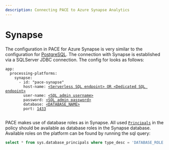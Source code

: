 ```yaml
---
description: Connecting PACE to Azure Synapse Analytics
---
```


# Synapse

The configuration in PACE for Azure Synapse is very similar to the configuration for [PostgreSQL](postgres.md). The connection with Synapse is established via a SQLServer JDBC connection. The config for looks as follows:

<pre class="language-yaml"><code class="lang-yaml">app:
  processing-platforms:
    synapse:
      - id: "pace-synapse"
        host-name: <a data-footnote-ref href="#user-content-fn-1">&#x3C;Serverless SQL endpoint> OR &#x3C;Dedicated SQL endpoint></a>
        user-name: <a data-footnote-ref href="#user-content-fn-2">&#x3C;SQL admin username></a>
        password: <a data-footnote-ref href="#user-content-fn-3">&#x3C;SQL admin password></a>
        database: <a data-footnote-ref href="#user-content-fn-4">&#x3C;DATABASE_NAME></a>
        port: <a data-footnote-ref href="#user-content-fn-5">1433</a>

</code></pre>

PACE makes use of database roles as in Synapse. All used [`Principals`](../../../data-policy/principals.md) in the policy should be available as database roles in the Synapse database. Available roles on the platform can be found by running the sql query:

```sql
select * from sys.database_principals where type_desc = 'DATABASE_ROLE'; 
```

[^1]: Either of these can be found in the azure portal under `Azure Synapse Analytics`.

[^2]: Can be found in the azure portal under `Azure Synapse Analytics`.

[^3]: The one you have chosen at creation of the Synapse workspace.

[^4]: Within the Synapse workspace

[^5]: Defaults to `1433`
